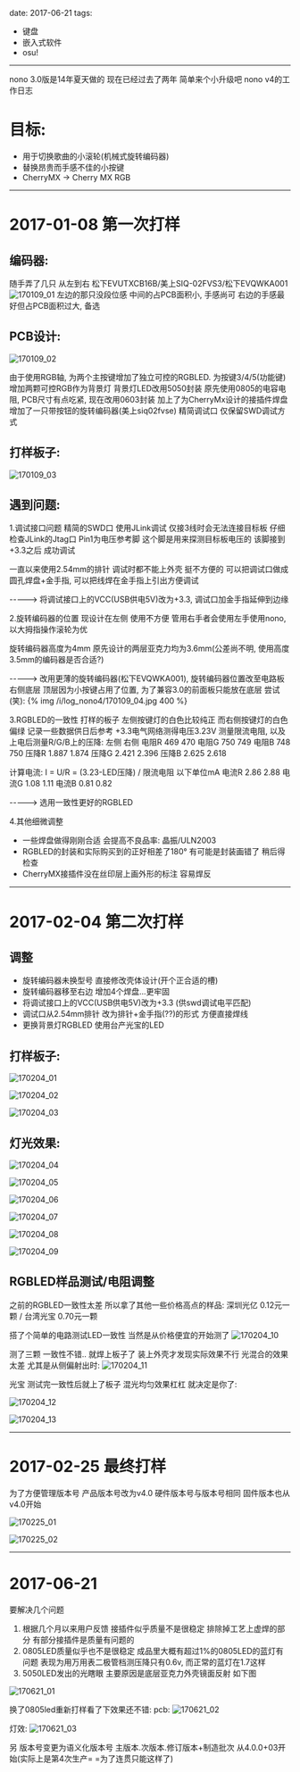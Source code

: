 date: 2017-06-21
tags: 

- 键盘
- 嵌入式软件
- osu!
---

nono 3.0版是14年夏天做的
现在已经过去了两年 简单来个小升级吧
nono v4的工作日志

<!--more-->

目标:
=======

* 用于切换歌曲的小滚轮(机械式旋转编码器)
* 替换昂贵而手感不佳的小按键 
* CherryMX -> Cherry MX RGB

---

2017-01-08 第一次打样
========================
编码器:
---------
随手弄了几只 从左到右 松下EVUTXCB16B/美上SIQ-02FVS3/松下EVQWKA001
![170109_01](_assets/Nono-OSU!_Keyboard_v4_工作日志/170109_01.jpg)
左边的那只没段位感
中间的占PCB面积小, 手感尚可
右边的手感最好但占PCB面积过大, 备选

PCB设计:
----------
![170109_02](_assets/Nono-OSU!_Keyboard_v4_工作日志/170109_02.jpg) 

由于使用RGB轴, 为两个主按键增加了独立可控的RGBLED.
为按键3/4/5(功能键)增加两颗可控RGB作为背景灯
背景灯LED改用5050封装
原先使用0805的电容电阻, PCB尺寸有点吃紧, 现在改用0603封装
加上了为CherryMx设计的接插件焊盘
增加了一只带按钮的旋转编码器(美上siq02fvse)
精简调试口 仅保留SWD调试方式

打样板子:
---------
![170109_03](_assets/Nono-OSU!_Keyboard_v4_工作日志/170109_03.jpg)

遇到问题:
--------
1.调试接口问题 
精简的SWD口 使用JLink调试 仅接3线时会无法连接目标板 
仔细检查JLink的Jtag口 Pin1为电压参考脚 这个脚是用来探测目标板电压的
该脚接到+3.3之后 成功调试

一直以来使用2.54mm的排针 调试时都不能上外壳 挺不方便的
可以把调试口做成圆孔焊盘+金手指, 可以把线焊在金手指上引出方便调试

-----> 将调试接口上的VCC(USB供电5V)改为+3.3, 调试口加金手指延伸到边缘

2.旋转编码器的位置
现设计在左侧 使用不方便 
管用右手者会使用左手使用nono, 以大拇指操作滚轮为优

旋转编码器高度为4mm 原先设计的两层亚克力均为3.6mm(公差尚不明, 使用高度3.5mm的编码器是否合适?)

-----> 改用更薄的旋转编码器(松下EVQWKA001), 
       旋转编码器位置改至电路板右侧底层
       顶层因为小按键占用了位置, 为了兼容3.0的前面板只能放在底层
尝试(笑):
{% img /i/log_nono4/170109_04.jpg 400 %}

3.RGBLED的一致性
打样的板子 左侧按键灯的白色比较纯正 而右侧按键灯的白色偏绿
记录一些数据供日后参考
+3.3电气网络测得电压3.23V
测量限流电阻, 以及上电后测量R/G/B上的压降:
        左侧    右侧
电阻R   469     470
电阻G   750     749
电阻B   748     750
压降R   1.887   1.874
压降G   2.421   2.396
压降B   2.625   2.618

计算电流: I = U/R = (3.23-LED压降) / 限流电阻
以下单位mA
电流R   2.86    2.88
电流G   1.08    1.11
电流B   0.81    0.82

-----> 选用一致性更好的RGBLED

4.其他细微调整

* 一些焊盘做得刚刚合适 会提高不良品率: 晶振/ULN2003
* RGBLED的封装和实际购买到的正好相差了180° 有可能是封装画错了 稍后得检查
* CherryMX接插件没在丝印层上画外形的标注 容易焊反

---

2017-02-04 第二次打样
======================

调整
-----

* 旋转编码器未换型号 直接修改壳体设计(开个正合适的槽) 
* 旋转编码器移至右边 增加4个焊盘...更牢固
* 将调试接口上的VCC(USB供电5V)改为+3.3 (供swd调试电平匹配)
* 调试口从2.54mm排针 改为排针+金手指(??)的形式 方便直接焊线
* 更换背景灯RGBLED 使用台产光宝的LED

打样板子:
---------

![170204_01](_assets/Nono-OSU!_Keyboard_v4_工作日志/170204_01.jpg)

![170204_02](_assets/Nono-OSU!_Keyboard_v4_工作日志/170204_02.jpg)

![170204_03](_assets/Nono-OSU!_Keyboard_v4_工作日志/170204_03.jpg)



灯光效果:
---------

![170204_04](_assets/Nono-OSU!_Keyboard_v4_工作日志/170204_04.jpg)

![170204_05](_assets/Nono-OSU!_Keyboard_v4_工作日志/170204_05.jpg)

![170204_06](_assets/Nono-OSU!_Keyboard_v4_工作日志/170204_06.jpg)

![170204_07](_assets/Nono-OSU!_Keyboard_v4_工作日志/170204_07.jpg)

![170204_08](_assets/Nono-OSU!_Keyboard_v4_工作日志/170204_08.jpg)

![170204_09](_assets/Nono-OSU!_Keyboard_v4_工作日志/170204_09.jpg)

RGBLED样品测试/电阻调整
--------------

之前的RGBLED一致性太差 所以拿了其他一些价格高点的样品: 
深圳光亿 0.12元一颗 / 台湾光宝 0.70元一颗

搭了个简单的电路测试LED一致性 当然是从价格便宜的开始测了
![170204_10](_assets/Nono-OSU!_Keyboard_v4_工作日志/170204_10.jpg)

测了三颗 一致性不错.. 就焊上板子了
装上外壳才发现实际效果不行 光混合的效果太差 尤其是从侧偏射出时:
![170204_11](_assets/Nono-OSU!_Keyboard_v4_工作日志/170204_11.jpg)

光宝 测试完一致性后就上了板子 混光均匀效果杠杠 就决定是你了:



![170204_12](_assets/Nono-OSU!_Keyboard_v4_工作日志/170204_12.jpg)

![170204_13](_assets/Nono-OSU!_Keyboard_v4_工作日志/170204_13.jpg)

---

2017-02-25 最终打样
===================

为了方便管理版本号
产品版本号改为v4.0
硬件版本号与版本号相同
固件版本也从v4.0开始

![170225_01](_assets/Nono-OSU!_Keyboard_v4_工作日志/170225_01.jpg)

![170225_02](_assets/Nono-OSU!_Keyboard_v4_工作日志/170225_02.jpg)

---

2017-06-21
==================

要解决几个问题

1. 根据几个月以来用户反馈 接插件似乎质量不是很稳定 排除掉工艺上虚焊的部分 有部分接插件是质量有问题的
2. 0805LED质量似乎也不是很稳定 成品里大概有超过1%的0805LED的蓝灯有问题 表现为用万用表二极管档测压降只有0.6v, 而正常的蓝灯在1.7这样
3. 5050LED发出的光瞎眼 主要原因是底层亚克力外壳镜面反射 如下图

![170621_01](_assets/Nono-OSU!_Keyboard_v4_工作日志/170621_01.png)

换了0805led重新打样看了下效果还不错:
pcb:
![170621_02](_assets/Nono-OSU!_Keyboard_v4_工作日志/170621_02.png)

灯效:
![170621_03](_assets/Nono-OSU!_Keyboard_v4_工作日志/170621_03.png)

另 版本号变更为语义化版本号
主版本.次版本.修订版本+制造批次
从4.0.0+03开始(实际上是第4次生产= =为了连贯只能这样了)